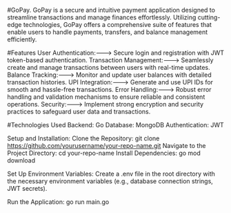 #GoPay.
GoPay is a secure and intuitive payment application designed to streamline transactions and manage finances effortlessly. Utilizing cutting-edge technologies, GoPay offers a comprehensive suite of features that enable users to handle payments, transfers, and balance management efficiently.

#Features
User Authentication:--->
Secure login and registration with JWT token-based authentication.
Transaction Management:--->
Seamlessly create and manage transactions between users with real-time updates.
Balance Tracking:--->
Monitor and update user balances with detailed transaction histories.
UPI Integration:--->
Generate and use UPI IDs for smooth and hassle-free transactions.
Error Handling:--->
Robust error handling and validation mechanisms to ensure reliable and consistent operations.
Security:--->
Implement strong encryption and security practices to safeguard user data and transactions.


#Technologies Used
Backend: Go
Database: MongoDB
Authentication: JWT

Setup and Installation:
Clone the Repository: git clone https://github.com/yourusername/your-repo-name.git
Navigate to the Project Directory: cd your-repo-name
Install Dependencies: go mod download

Set Up Environment Variables:
Create a .env file in the root directory with the necessary environment variables (e.g., database connection strings, JWT secrets).

Run the Application: go run main.go
